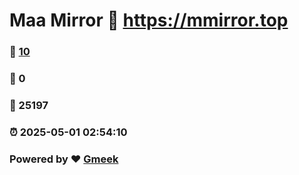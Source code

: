 # Maa Mirror :link: https://mmirror.top 
### :page_facing_up: [10](https://mmirror.top/tag.html) 
### :speech_balloon: 0 
### :hibiscus: 25197 
### :alarm_clock: 2025-05-01 02:54:10 
### Powered by :heart: [Gmeek](https://github.com/Meekdai/Gmeek)
